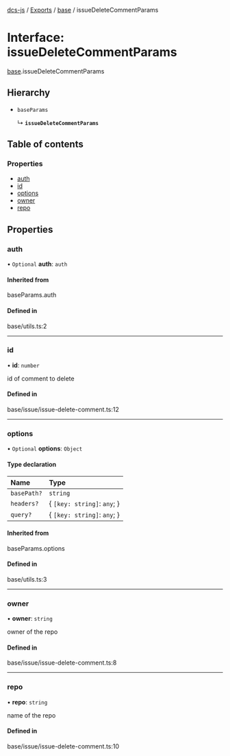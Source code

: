 [dcs-js](../README.md) / [Exports](../modules.md) / [base](../modules/base.md) / issueDeleteCommentParams

# Interface: issueDeleteCommentParams

[base](../modules/base.md).issueDeleteCommentParams

## Hierarchy

- `baseParams`

  ↳ **`issueDeleteCommentParams`**

## Table of contents

### Properties

- [auth](base.issueDeleteCommentParams.md#auth)
- [id](base.issueDeleteCommentParams.md#id)
- [options](base.issueDeleteCommentParams.md#options)
- [owner](base.issueDeleteCommentParams.md#owner)
- [repo](base.issueDeleteCommentParams.md#repo)

## Properties

### <a id="auth" name="auth"></a> auth

• `Optional` **auth**: `auth`

#### Inherited from

baseParams.auth

#### Defined in

base/utils.ts:2

___

### <a id="id" name="id"></a> id

• **id**: `number`

id of comment to delete

#### Defined in

base/issue/issue-delete-comment.ts:12

___

### <a id="options" name="options"></a> options

• `Optional` **options**: `Object`

#### Type declaration

| Name | Type |
| :------ | :------ |
| `basePath?` | `string` |
| `headers?` | { `[key: string]`: `any`;  } |
| `query?` | { `[key: string]`: `any`;  } |

#### Inherited from

baseParams.options

#### Defined in

base/utils.ts:3

___

### <a id="owner" name="owner"></a> owner

• **owner**: `string`

owner of the repo

#### Defined in

base/issue/issue-delete-comment.ts:8

___

### <a id="repo" name="repo"></a> repo

• **repo**: `string`

name of the repo

#### Defined in

base/issue/issue-delete-comment.ts:10
